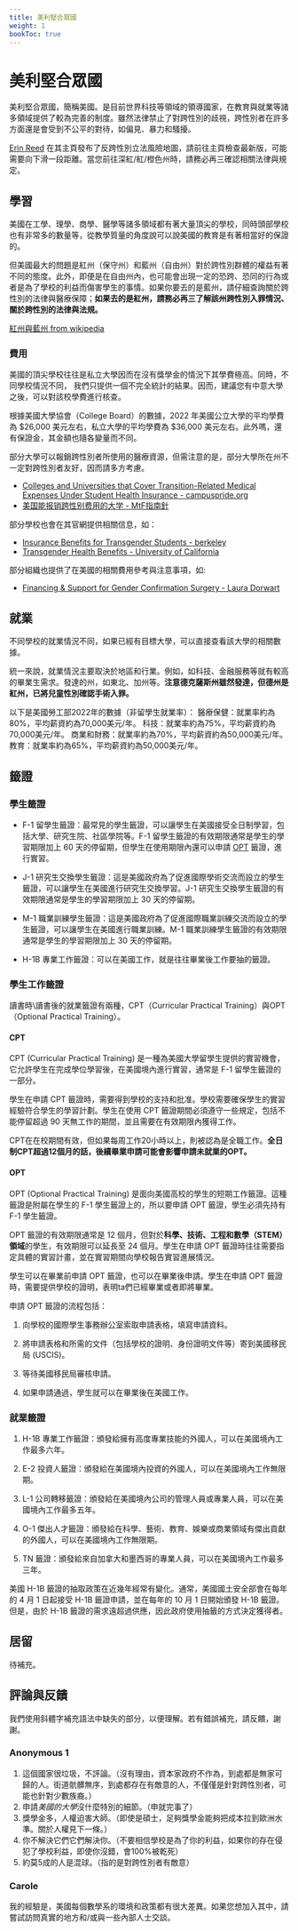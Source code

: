 ```yaml
---
title: 美利堅合眾國
weight: 1
bookToc: true
---
```


# 美利堅合眾國

美利堅合眾國，簡稱美國。是目前世界科技等領域的領導國家，在教育與就業等諸多領域提供了較為完善的制度。雖然法律禁止了對跨性別的歧視，跨性別者在許多方面還是會受到不公平的對待，如偏見、暴力和騷擾。

[Erin Reed](https://twitter.com/ErinInTheMorn) 在其主頁發布了反跨性別立法風險地圖，請前往主頁檢查最新版，可能需要向下滑一段距離。當您前往深紅/紅/橙色州時，請務必再三確認相關法律與規定。

## 學習
美國在工學、理學、商學、醫學等諸多領域都有著大量頂尖的學校，同時頭部學校也有非常多的數量等，從教學質量的角度說可以說美國的教育是有著相當好的保證的。

但美國最大的問題是紅州（保守州）和藍州（自由州）對於跨性別群體的權益有著不同的態度。此外，即便是在自由州內，也可能會出現一定的恐跨、恐同的行為或者是為了學校的利益而傷害學生的事情。如果你要去的是藍州，請仔細查詢關於跨性別的法律與醫療保障；**如果去的是紅州，請務必再三了解該州跨性別入罪情況、關於跨性別的法律與法規。**

[紅州與藍州 from wikipedia](https://zh.wikipedia.org/zh-cn/%E7%B4%85%E5%B7%9E%E8%88%87%E8%97%8D%E5%B7%9E)

### 費用

美國的頂尖學校往往是私立大學因而在沒有獎學金的情況下其學費極高。同時，不同學校情況不同， 我們只提供一個不完全統計的結果。因而，建議您有中意大學之後，可以對該校學費進行核查。

根據美國大學協會（College Board）的數據，2022 年美國公立大學的平均學費為 $26,000 美元左右，私立大學的平均學費為 $36,000 美元左右。此外嗎，還有保證金，其金額也隨各變量而不同。

部分大學可以報銷跨性別者所使用的醫療資源，但需注意的是，部分大學所在州不一定對跨性別者友好，因而請多方考慮。

- [Colleges and Universities that Cover Transition-Related Medical Expenses Under Student Health Insurance - campuspride.org](https://www.campuspride.org/tpc/student-health-insurance/)
- [美国能报销跨性别费用的大学 - MtF指南針](https://mtf.party/2018/02/%e8%83%bd%e6%8a%a5%e9%94%80%e8%b7%a8%e6%80%a7%e5%88%ab%e8%b4%b9%e7%94%a8%e7%9a%84%e5%a4%a7%e5%ad%a6/)

部分學校也會在其官網提供相關信息，如：
- [Insurance Benefits for Transgender Students - berkeley](https://uhs.berkeley.edu/insurance-ship/ship-benefits/insurance-benefits-transgender-students)
- [Transgender Health Benefits - University of California](https://ucnet.universityofcalifornia.edu/forms/pdf/transgender-health-benefits-fact-sheet.pdf)

部分組織也提供了在美國的相關費用參考與注意事項，如:
- [Financing & Support for Gender Confirmation Surgery - Laura Dorwart](https://www.moneygeek.com/financial-planning/paying-for-gender-confirmation-surgery/)

## 就業

不同學校的就業情況不同，如果已經有目標大學，可以直接查看該大學的相關數據。

統一來說，就業情況主要取決於地區和行業。例如，如科技、金融服務等就有較高的畢業生需求。發達的州，如東北、加州等。**注意德克薩斯州雖然發達，但德州是紅州，已將兒童性別確認手術入罪。**

以下是美國勞工部2022年的數據（非留學生就業率）：
醫療保健：就業率約為80%，平均薪資約為70,000美元/年。
科技：就業率約為75%，平均薪資約為70,000美元/年。
商業和財務：就業率約為70%，平均薪資約為50,000美元/年。
教育：就業率約為65%，平均薪資約為50,000美元/年。

## 籤證

### 學生籤證

- F-1 留學生籤證：最常見的學生籤證，可以讓學生在美國接受全日制學習，包括大學、研究生院、社區學院等。F-1 留學生籤證的有效期限通常是學生的學習期限加上 60 天的停留期，但學生在使用期限內還可以申請 [OPT](USA/#opt) 籤證，進行實習。

- J-1 研究生交換學生籤證：這是美國政府為了促進國際學術交流而設立的學生籤證，可以讓學生在美國進行研究生交換學習。J-1 研究生交換學生籤證的有效期限通常是學生的學習期限加上 30 天的停留期。

- M-1 職業訓練學生籤證：這是美國政府為了促進國際職業訓練交流而設立的學生籤證，可以讓學生在美國進行職業訓練。M-1 職業訓練學生籤證的有效期限通常是學生的學習期限加上 30 天的停留期。

- H-1B 專業工作籤證：可以在美國工作，就是往往畢業後工作要抽的籤證。

### 學生工作籤證

讀書時\讀書後的就業籤證有兩種，CPT（Curricular Practical Training）與OPT（Optional Practical Training）。

#### CPT

CPT (Curricular Practical Training) 是一種為美國大學留學生提供的實習機會，它允許學生在完成學位學習後，在美國境內進行實習，通常是 F-1 留學生籤證的一部分。

學生在申請 CPT 籤證時，需要得到學校的支持和批准。學校需要確保學生的實習經驗符合學生的學習計劃。學生在使用 CPT 籤證期間必須遵守一些規定，包括不能停留超過 90 天無工作的期間，並且需要在有效期限內獲得工作。

CPT在在校期間有效，但如果每周工作20小時以上，則被認為是全職工作。**全日制CPT超過12個月的話，後續畢業申請可能會影響申請未就業的OPT。**

#### OPT

OPT (Optional Practical Training) 是面向美國高校的學生的短期工作籤證。這種籤證是附屬在學生的 F-1 學生籤證上的，所以要申請 OPT 籤證，學生必須先持有 F-1 學生籤證。

OPT 籤證的有效期限通常是 12 個月，但對於**科學、技術、工程和數學（STEM）領域**的學生，有效期限可以延長至 24 個月。學生在申請 OPT 籤證時往往需要指定具體的實習計畫，並在實習期間向學校報告實習進展情況。

學生可以在畢業前申請 OPT 籤證，也可以在畢業後申請。學生在申請 OPT 籤證時，需要提供學校的證明，表明ta們已經畢業或者即將畢業。

申請 OPT 籤證的流程包括：

1. 向學校的國際學生事務辦公室索取申請表格，填寫申請資料。

1. 將申請表格和所需的文件（包括學校的證明、身份證明文件等）寄到美國移民局 (USCIS)。

1. 等待美國移民局審核申請。

1. 如果申請通過，學生就可以在畢業後在美國工作。

### 就業籤證

1. H-1B 專業工作籤證：頒發給擁有高度專業技能的外國人，可以在美國境內工作最多六年。

1. E-2 投資人籤證：頒發給在美國境內投資的外國人，可以在美國境內工作無限期。

1. L-1 公司轉移籤證：頒發給在美國境內公司的管理人員或專業人員，可以在美國境內工作最多五年。

1. O-1 傑出人才籤證：頒發給在科學、藝術、教育、娛樂或商業領域有傑出貢獻的外國人，可以在美國境內工作無限期。

1. TN 籤證：頒發給來自加拿大和墨西哥的專業人員，可以在美國境內工作最多三年。

美國 H-1B 籤證的抽取政策在近幾年經常有變化。通常，美國國土安全部會在每年的 4 月 1 日起接受 H-1B 籤證申請，並在每年的 10 月 1 日開始頒發 H-1B 籤證。但是，由於 H-1B 籤證的需求遠超過供應，因此政府使用抽籤的方式決定獲得者。


## 居留

待補充。


## 評論與反饋

我們使用斜體字補充語法中缺失的部分，以便理解。若有錯誤補充，請反饋，謝謝。

### Anonymous 1

1. 這個國家很垃圾，不評論。（沒有理由，資本家政府不作為，到處都是無家可歸的人。街道骯髒無序，到處都存在有敵意的人，不僅僅是針對跨性別者，可能也針對少數族裔。）
1. 申請*美國的大學*沒什麼特別的細節。（申就完事了）
1. 獎學金多，人權迫害大師。（即使是碩士，足夠獎學金能夠把成本拉到歐洲水準。關於人權見下一條。）
2. 你不解決它們它們解決你。（不要相信學校是為了你的利益，如果你的存在侵犯了學校利益，即使你沒錯，會100%被乾死）
3. 約莫5成的人是混球。（指的是對跨性別者有敵意）

### Carole

我的經驗是，美國每個數學系的環境和政策都有很大差異。如果您想加入其中，請嘗試訪問真實的地方和/或與一些內部人士交談。